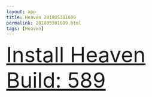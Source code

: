 ```yaml
---
layout: app
title: Heaven 201805301609
permalink: 201805301609.html
tags: [Heaven]
---
```

<div class="pure-g">
    <div class="pure-u-1-1" style="font-size: 4em">
        <a class="pure-button-primary" href="itms-services://?action=download-manifest&url=https%3A%2F%2Flitsungyisigono.github.io%2FTestScript%2Fmanifests%2F201805301609.plist"><i class="fa fa-download" aria-hidden="true"></i>Install Heaven Build: 589</a>
    </div>
</div>